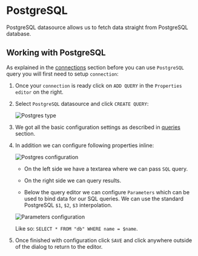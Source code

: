 # PostgreSQL

<p class="description">PostgreSQL datasource allows us to fetch data straight from PostgreSQL database.</p>

## Working with PostgreSQL

As explained in the [connections](/toolpad/connecting-to-datasources/connections/) section before you can use `PostgreSQL` query you will first need to setup `connection`:

1. Once your `connection` is ready click on `ADD QUERY` in the `Properties editor` on the right.

1. Select `PostgreSQL` datasource and click `CREATE QUERY`:

   ![Postgres type](/static/toolpad/postgres-query-1.png)

1. We got all the basic configuration settings as described in [queries](/toolpad/connecting-to-datasources/queries/) section.

1. In addition we can configure following properties inline:

   ![Postgres configuration](/static/toolpad/postgres-query-2.png)

   - On the left side we have a textarea where we can pass `SQL` query.

   - On the right side we can query results.

   - Below the query editor we can configure `Parameters` which can be used to bind data for our SQL queries. We can use the standard PostgreSQL `$1`, `$2`, `$3` interpolation.

   ![Parameters configuration](/static/toolpad/postgres-query-3.png)

   Like so: `SELECT * FROM "db" WHERE name = $name`.

1. Once finished with configuration click `SAVE` and click anywhere outside of the dialog to return to the editor.
